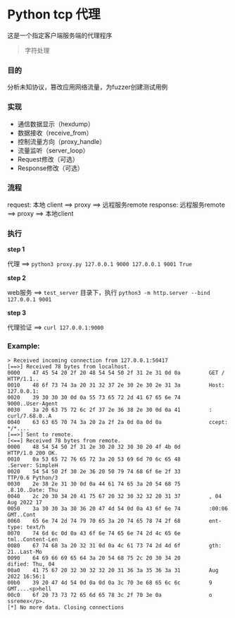 # Python tcp 代理
这是一个指定客户端服务端的代理程序

> 字符处理

### 目的
分析未知协议，篡改应用网络流量，为fuzzer创建测试用例

### 实现
 - 通信数据显示（hexdump）
 - 数据接收（receive_from）
 - 控制流量方向（proxy_handle）
 - 流量监听（server_loop）
 - Request修改（可选）
 - Response修改（可选）


### 流程
request: 本地 client ==> proxy ==> 远程服务remote
response: 远程服务remote ==> proxy ==> 本地client

### 执行
**step 1**

代理 ==> `python3 proxy.py 127.0.0.1 9000 127.0.0.1 9001 True`

**step 2**

web服务 ==> `test_server` 目录下，执行 `python3 -m http.server --bind 127.0.0.1 9001`

**step 3**

代理验证 ==> `curl 127.0.0.1:9000`

### Example:
```
> Received incoming connection from 127.0.0.1:50417
[==>] Received 78 bytes from localhost.
0000    47 45 54 20 2f 20 48 54 54 50 2f 31 2e 31 0d 0a         GET / HTTP/1.1..
0010    48 6f 73 74 3a 20 31 32 37 2e 30 2e 30 2e 31 3a         Host: 127.0.0.1:
0020    39 30 30 30 0d 0a 55 73 65 72 2d 41 67 65 6e 74         9000..User-Agent
0030    3a 20 63 75 72 6c 2f 37 2e 36 38 2e 30 0d 0a 41         : curl/7.68.0..A
0040    63 63 65 70 74 3a 20 2a 2f 2a 0d 0a 0d 0a               ccept: */*....
[==>] Sent to remote.
[<==] Received 78 bytes from remote.
0000    48 54 54 50 2f 31 2e 30 20 32 30 30 20 4f 4b 0d         HTTP/1.0 200 OK.
0010    0a 53 65 72 76 65 72 3a 20 53 69 6d 70 6c 65 48         .Server: SimpleH
0020    54 54 50 2f 30 2e 36 20 50 79 74 68 6f 6e 2f 33         TTP/0.6 Python/3
0030    2e 38 2e 31 30 0d 0a 44 61 74 65 3a 20 54 68 75         .8.10..Date: Thu
0040    2c 20 30 34 20 41 75 67 20 32 30 32 32 20 31 37         , 04 Aug 2022 17
0050    3a 30 30 3a 30 36 20 47 4d 54 0d 0a 43 6f 6e 74         :00:06 GMT..Cont
0060    65 6e 74 2d 74 79 70 65 3a 20 74 65 78 74 2f 68         ent-type: text/h
0070    74 6d 6c 0d 0a 43 6f 6e 74 65 6e 74 2d 4c 65 6e         tml..Content-Len
0080    67 74 68 3a 20 32 31 0d 0a 4c 61 73 74 2d 4d 6f         gth: 21..Last-Mo
0090    64 69 66 69 65 64 3a 20 54 68 75 2c 20 30 34 20         dified: Thu, 04 
00a0    41 75 67 20 32 30 32 32 20 31 36 3a 35 36 3a 31         Aug 2022 16:56:1
00b0    39 20 47 4d 54 0d 0a 0d 0a 3c 70 3e 68 65 6c 6c         9 GMT....<p>hell
00c0    6f 20 73 73 72 65 6d 65 78 3c 2f 70 3e 0a               o ssremex</p>.
[*] No more data. Closing connections
```